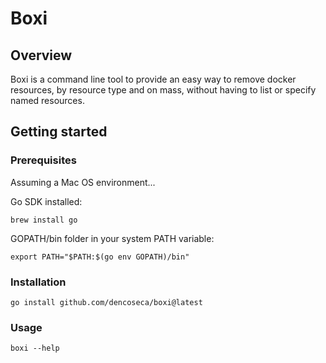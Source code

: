 # Boxi

## Overview

Boxi is a command line tool to provide an easy way to remove docker resources, by resource type and on mass, without
having
to list or specify named resources.

## Getting started

### Prerequisites

Assuming a Mac OS environment...

Go SDK installed:

```shell
brew install go
```

GOPATH/bin folder in your system PATH variable:

```shell
export PATH="$PATH:$(go env GOPATH)/bin"
```

### Installation

```shell
go install github.com/dencoseca/boxi@latest
```

### Usage

```shell
boxi --help
```
